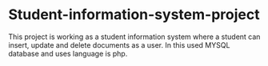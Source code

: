 # Student-information-system-project
This project is working as a student information system where a student can insert, update and delete documents as a user. In this used MYSQL database and uses language is php.
